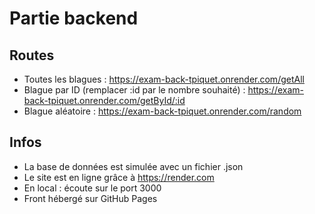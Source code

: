 # Partie backend 
##  Routes
- Toutes les blagues : https://exam-back-tpiquet.onrender.com/getAll
- Blague par ID (remplacer :id par le nombre souhaité) : https://exam-back-tpiquet.onrender.com/getById/:id
- Blague aléatoire : https://exam-back-tpiquet.onrender.com/random

## Infos
- La base de données est simulée avec un fichier .json
- Le site est en ligne grâce à https://render.com
- En local : écoute sur le port 3000
- Front hébergé sur GitHub Pages
